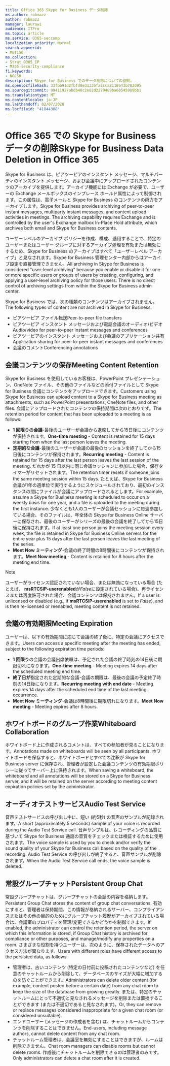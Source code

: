 ```yaml
---
title: Office 365 Skype for Business データ削除
ms.author: robmazz
author: robmazz
manager: laurawi
audience: ITPro
ms.topic: article
ms.service: O365-seccomp
localization_priority: Normal
search.appverid:
- MET150
ms.collection:
- Strat_O365_IP
- M365-security-compliance
f1.keywords:
- NOCSH
description: Skype for Business でのデータ削除についての説明。
ms.openlocfilehash: 33fbb91d2fbfd0e3133bfa2cca2118643b702d95
ms.sourcegitcommit: 99411927abdb40c2e82d2279489ba60545989bb1
ms.translationtype: MT
ms.contentlocale: ja-JP
ms.lasthandoff: 02/07/2020
ms.locfileid: "41844308"
---
```

# <a name="skype-for-business-data-deletion-in-office-365"></a><span data-ttu-id="6f6eb-103">Office 365 での Skype for Business データの削除</span><span class="sxs-lookup"><span data-stu-id="6f6eb-103">Skype for Business Data Deletion in Office 365</span></span>

<span data-ttu-id="6f6eb-p101">Skype for Business は、ピアツーピアのインスタント メッセージ、マルチパーティのインスタント メッセージ、および会議中にアップロードされたコンテンツのアーカイブを提供します。アーカイブ機能には Exchange が必要で、ユーザーの Exchange メールボックスのインプレース ホールド属性によって制御されます。この属性は、電子メールと Skype for Business のコンテンツの両方をアーカイブします。</span><span class="sxs-lookup"><span data-stu-id="6f6eb-p101">Skype for Business provides archiving of peer-to-peer instant messages, multiparty instant messages, and content upload activities in meetings. The archiving capability requires Exchange and is controlled by the user's Exchange mailbox In-Place Hold attribute, which archives both email and Skype for Business contents.</span></span>

<span data-ttu-id="6f6eb-p102">ユーザーレベルのアーカイブ ポリシーを作成、構成、適用することで、特定のユーザーまたはユーザー グループに対するアーカイブ処理を有効または無効にするため、Skype for Business のアーカイブはすべて「ユーザーレベル アーカイブ」と見なされます。Skype for Business 管理センター内部からはアーカイブ設定を直接管理できません。</span><span class="sxs-lookup"><span data-stu-id="6f6eb-p102">All archiving in Skype for Business is considered "user-level archiving" because you enable or disable it for one or more specific users or groups of users by creating, configuring, and applying a user-level archiving policy for those users. There is no direct control of archiving settings from within the Skype for Business admin center.</span></span>

<span data-ttu-id="6f6eb-108">Skype for Business では、次の種類のコンテンツはアーカイブされません。</span><span class="sxs-lookup"><span data-stu-id="6f6eb-108">The following types of content are not archived in Skype for Business:</span></span>

- <span data-ttu-id="6f6eb-109">ピアツーピア ファイル転送</span><span class="sxs-lookup"><span data-stu-id="6f6eb-109">Peer-to-peer file transfers</span></span>
- <span data-ttu-id="6f6eb-110">ピアツーピア インスタント メッセージおよび電話会議のオーディオ/ビデオ</span><span class="sxs-lookup"><span data-stu-id="6f6eb-110">Audio/video for peer-to-peer instant messages and conferences</span></span>
- <span data-ttu-id="6f6eb-111">ピアツーピアのインスタント メッセージおよび会議のアプリケーション共有</span><span class="sxs-lookup"><span data-stu-id="6f6eb-111">Application sharing for peer-to-peer instant messages and conferences</span></span>
- <span data-ttu-id="6f6eb-112">会議のコメント</span><span class="sxs-lookup"><span data-stu-id="6f6eb-112">Conferencing annotations</span></span> 

## <a name="meeting-content-retention"></a><span data-ttu-id="6f6eb-113">会議コンテンツの保存</span><span class="sxs-lookup"><span data-stu-id="6f6eb-113">Meeting Content Retention</span></span>

<span data-ttu-id="6f6eb-114">Skype for Business を使用しているお客様は、PowerPoint プレゼンテーション、OneNote ファイル、その他のファイルなどの添付ファイルとして Skype for Business 会議にコンテンツをアップロードできます。</span><span class="sxs-lookup"><span data-stu-id="6f6eb-114">Customers using Skype for Business can upload content to a Skype for Business meeting as attachments, such as PowerPoint presentations, OneNote files, and other files.</span></span> <span data-ttu-id="6f6eb-115">会議にアップロードされたコンテンツの保持期間は次のとおりです。</span><span class="sxs-lookup"><span data-stu-id="6f6eb-115">The retention period for content that has been uploaded to a meeting is as follows:</span></span>

- <span data-ttu-id="6f6eb-116">**1 回限りの会議**-最後のユーザーが会議から退席してから15日後にコンテンツが保持されます。</span><span class="sxs-lookup"><span data-stu-id="6f6eb-116">**One-time meeting** - Content is retained for 15 days starting from when the last person leaves the meeting.</span></span>
- <span data-ttu-id="6f6eb-117">**定期的な会議**-最後のユーザーが会議の最後のセッションを終了してから15日後にコンテンツが保持されます。</span><span class="sxs-lookup"><span data-stu-id="6f6eb-117">**Recurring meeting** - Content is retained for 15 days after the last person leaves the last session of the meeting.</span></span> <span data-ttu-id="6f6eb-118">だれかが 15 日以内に同じ会議セッションに参加した場合、保存タイマーがリセットされます。</span><span class="sxs-lookup"><span data-stu-id="6f6eb-118">The retention timer resets if someone joins the same meeting session within 15 days.</span></span> <span data-ttu-id="6f6eb-119">たとえば、Skype for Business 会議が1年の週単位で実行するようにスケジュールされており、最初のインスタンスの間にファイルが会議にアップロードされるとします。</span><span class="sxs-lookup"><span data-stu-id="6f6eb-119">For example, assume a Skype for Business meeting is scheduled to occur on a weekly basis for one year, and a file is uploaded to the meeting during the first instance.</span></span> <span data-ttu-id="6f6eb-120">少なくとも1人のユーザーが会議セッションに毎週参加している場合、そのファイルは、年全体の Skype for Business Online サーバーに保存され、最後のユーザーがシリーズの最後の会議を終了してから15日後に保持されます。</span><span class="sxs-lookup"><span data-stu-id="6f6eb-120">If at least one person joins the meeting session every week, the file is retained in Skype for Business Online servers for the entire year plus 15 days after the last person leaves the last meeting of the series.</span></span>
- <span data-ttu-id="6f6eb-121">**Meet Now ミーティング**-会議の終了時間の8時間後にコンテンツが保持されます。</span><span class="sxs-lookup"><span data-stu-id="6f6eb-121">**Meet Now meeting** - Content is retained for 8 hours after the meeting end time.</span></span>

> [!NOTE]
> <span data-ttu-id="6f6eb-122">ユーザーがライセンス認証されていない場合、または無効になっている場合 (たとえば、 **msRTCSIP-userenabled**が*False*に設定されている場合)、再ライセンスまたは再度許可された場合、会議コンテンツは保持されません。</span><span class="sxs-lookup"><span data-stu-id="6f6eb-122">If a user is unlicensed or disabled (e.g., if **msRTCSIP-userenabled** is set to *False*), and is then re-licensed or reenabled, meeting content is not retained.</span></span>

## <a name="meeting-expiration"></a><span data-ttu-id="6f6eb-123">会議の有効期限</span><span class="sxs-lookup"><span data-stu-id="6f6eb-123">Meeting Expiration</span></span>

<span data-ttu-id="6f6eb-124">ユーザーは、以下の有効期間に応じて会議の終了後に、特定の会議にアクセスできます。</span><span class="sxs-lookup"><span data-stu-id="6f6eb-124">Users can access a specific meeting after the meeting has ended, subject to the following expiration time periods:</span></span>

- <span data-ttu-id="6f6eb-125">**1 回限り**の会議の会議出席依頼は、予定された会議の終了時刻の14日後に期限切れになります。</span><span class="sxs-lookup"><span data-stu-id="6f6eb-125">**One-time meeting** - Meeting expires 14 days after the scheduled meeting end time.</span></span>
- <span data-ttu-id="6f6eb-126">**終了日が**指定された定期的な会議-会議の期限は、最後の会議の予定終了時刻の14日後になります。</span><span class="sxs-lookup"><span data-stu-id="6f6eb-126">**Recurring meeting with end date** - Meeting expires 14 days after the scheduled end time of the last meeting occurrence.</span></span>
- <span data-ttu-id="6f6eb-127">**Meet Now ミーティング**-会議は8時間後に期限切れになります。</span><span class="sxs-lookup"><span data-stu-id="6f6eb-127">**Meet Now meeting** - Meeting expires after 8 hours.</span></span>

## <a name="whiteboard-collaboration"></a><span data-ttu-id="6f6eb-128">ホワイトボードのグループ作業</span><span class="sxs-lookup"><span data-stu-id="6f6eb-128">Whiteboard Collaboration</span></span>

<span data-ttu-id="6f6eb-129">ホワイトボード上に作成されるコメントは、すべての参加者が見ることになります。</span><span class="sxs-lookup"><span data-stu-id="6f6eb-129">Annotations made on whiteboards will be seen by all participants.</span></span> <span data-ttu-id="6f6eb-130">ホワイトボードを保存すると、ホワイトボードとすべての注釈が Skype for Business server に保存され、管理者が設定した会議コンテンツの有効期限ポリシーに従ってサーバー上に保持されます。</span><span class="sxs-lookup"><span data-stu-id="6f6eb-130">When saving a whiteboard, the whiteboard and all annotations will be stored on a Skype for Business server, and it will be retained on the server according to meeting content expiration policies set by the administrator.</span></span>

## <a name="audio-test-service"></a><span data-ttu-id="6f6eb-131">オーディオテストサービス</span><span class="sxs-lookup"><span data-stu-id="6f6eb-131">Audio Test Service</span></span>

<span data-ttu-id="6f6eb-132">音声テストサービスの呼び出し中に、短い (約5秒) の音声のサンプルが記録されます。</span><span class="sxs-lookup"><span data-stu-id="6f6eb-132">A short (approximately 5 seconds) sample of your voice is recorded during the Audio Test Service call.</span></span> <span data-ttu-id="6f6eb-133">音声サンプルは、レコーディングの品質に基づいて Skype for Business 通話の音質をチェックまたは検証するために使用されます。</span><span class="sxs-lookup"><span data-stu-id="6f6eb-133">The voice sample is used by you to check and/or verify the sound quality of your Skype for Business call based on the quality of the recording.</span></span> <span data-ttu-id="6f6eb-134">Audio Test Service の呼び出しが終了すると、音声サンプルが削除されます。</span><span class="sxs-lookup"><span data-stu-id="6f6eb-134">When the Audio Test Service call ends, the voice sample is deleted.</span></span>

## <a name="persistent-group-chat"></a><span data-ttu-id="6f6eb-135">常設グループチャット</span><span class="sxs-lookup"><span data-stu-id="6f6eb-135">Persistent Group Chat</span></span>

<span data-ttu-id="6f6eb-136">常設グループチャットは、グループチャットの会話の内容を格納します。</span><span class="sxs-lookup"><span data-stu-id="6f6eb-136">Persistent Group Chat stores the content of group chat conversations.</span></span> <span data-ttu-id="6f6eb-137">有効にすると、管理者は保持期間、この情報が格納されるサーバー、コンプライアンスまたはその他の目的のためにグループチャット履歴がアーカイブされている場合は、会議室のプロパティを管理/変更できるかどうかを制御できます。</span><span class="sxs-lookup"><span data-stu-id="6f6eb-137">If enabled, the administrator can control the retention period, the server on which this information is stored, if Group Chat history is archived for compliance or other purposes, and manage/modify any properties on a room.</span></span> <span data-ttu-id="6f6eb-138">さまざまな役割を持つユーザーは、次のように、保存されたデータへのアクセス方法が異なります。</span><span class="sxs-lookup"><span data-stu-id="6f6eb-138">Users with different roles have different access to the persisted data, as follows:</span></span>

- <span data-ttu-id="6f6eb-139">管理者は、古いコンテンツ (特定の日付前に投稿されたコンテンツなど) を任意のチャットルームから削除して、データベースのサイズが大幅に増加するのを防ぐことができます。</span><span class="sxs-lookup"><span data-stu-id="6f6eb-139">Administrators can delete older content (for example, content posted before a certain date) from any chat room to keep the size of the database from growing greatly.</span></span> <span data-ttu-id="6f6eb-140">または、特定のチャットルームにとって不適切と見なされるメッセージを削除または置換することができます (または不適切であると見なされます)。</span><span class="sxs-lookup"><span data-stu-id="6f6eb-140">Or, they can remove or replace messages considered inappropriate for a given chat room (or considered unsuitable).</span></span>
- <span data-ttu-id="6f6eb-141">エンドユーザー (メッセージの作成者を含む) は、チャットルームからコンテンツを削除することはできません。</span><span class="sxs-lookup"><span data-stu-id="6f6eb-141">End-users, including message authors, cannot delete content from any chat room.</span></span>
- <span data-ttu-id="6f6eb-142">チャットルーム管理者は、会議室を無効にすることはできますが、ルームは削除できません。</span><span class="sxs-lookup"><span data-stu-id="6f6eb-142">Chat room managers can disable rooms but cannot delete rooms.</span></span> <span data-ttu-id="6f6eb-143">作成後にチャットルームを削除できるのは管理者のみです。</span><span class="sxs-lookup"><span data-stu-id="6f6eb-143">Only administrators can delete a chat room after it is created.</span></span>